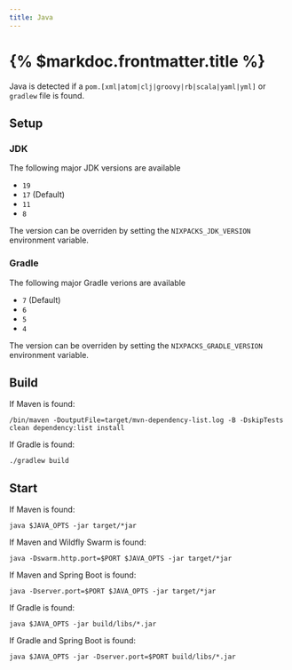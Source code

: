 ```yaml
---
title: Java
---
```


# {% $markdoc.frontmatter.title %}

Java is detected if a `pom.[xml|atom|clj|groovy|rb|scala|yaml|yml]` or `gradlew` file is found.

## Setup

### JDK

The following major JDK versions are available

- `19`
- `17` (Default)
- `11`
- `8`

The version can be overriden by setting the `NIXPACKS_JDK_VERSION` environment variable.

### Gradle

The following major Gradle verions are available

- `7` (Default)
- `6`
- `5`
- `4`

The version can be overriden by setting the `NIXPACKS_GRADLE_VERSION` environment variable.

## Build

If Maven is found:

```
/bin/maven -DoutputFile=target/mvn-dependency-list.log -B -DskipTests clean dependency:list install
```

If Gradle is found:

```
./gradlew build
```

## Start

If Maven is found:

```
java $JAVA_OPTS -jar target/*jar
```

If Maven and Wildfly Swarm is found:

```
java -Dswarm.http.port=$PORT $JAVA_OPTS -jar target/*jar
```

If Maven and Spring Boot is found:

```
java -Dserver.port=$PORT $JAVA_OPTS -jar target/*jar
```

If Gradle is found:

```
java $JAVA_OPTS -jar build/libs/*.jar
```

If Gradle and Spring Boot is found:

```
java $JAVA_OPTS -jar -Dserver.port=$PORT build/libs/*.jar
```

